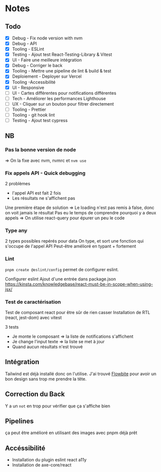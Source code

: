 # Notes

## Todo
- [x] Debug - Fix node version with nvm
- [x] Debug - API
- [x] Tooling - ESLint
- [x] Testing - Ajout test React-Testing-Library & Vitest
- [x] UI - Faire une meilleure intégration
- [x] Debug - Corriger le back
- [x] Tooling - Mettre une pipeline de lint & build & test
- [x] Deploiement - Deployer sur Vercel
- [x] Tooling -Accessibilité
- [x] UI - Responsive
- [ ] UI - Cartes différentes pour notifications différentes
- [ ] Tech - Améliorer les performances Lighthouse
- [ ] UX - Cliquer sur un bouton pour filtrer directement
- [ ] Tooling - Prettier
- [ ] Tooling - git hook lint
- [ ] Testing - Ajout test cypress

## NB

### Pas la bonne version de node
=> On la fixe avec nvm, nvmrc et `nvm use`

### Fix appels API - Quick debugging
2 problèmes
- l'appel API est fait 2 fois
- Les résultats ne s'affichent pas

Une première étape de solution => Le loading n'est pas remis à false, donc on voit jamais le résultat
Pas eu le temps de comprendre pourquoi y a deux appels => On utilise react-query pour épurer un peu le code

### Type any
2 types possibles repérés pour data
On type, et sort une fonction qui s'occupe de l'appel API
Peut-être amélioré en typant + fortement

### Lint 
`pnpm create @eslint/config` permet de configurer eslint.

Configurer eslint
Ajout d'une entrée dans package.json
https://kinsta.com/knowledgebase/react-must-be-in-scope-when-using-jsx/

### Test de caractérisation
Test de composant react pour être sûr de rien casser
Installation de RTL (react, jest-dom) avec vitest

3 tests 
- Je monte le composant => la liste de notifications s'affichent
- Je change l'input texte => la liste se met à jour
- Quand aucun résultats n'est trouvé 

## Intégration
Tailwind est déjà installé donc on l'utilise.
J'ai trouvé [Flowbite](https://flowbite.com/) pour avoir un bon design sans trop me prendre la tête.

## Correction du Back
Y a un `not` en trop pour vérifier que ça s'affiche bien

## Pipelines
ça peut être amélioré en utilisant des images avec pnpm déjà prêt

## Accéssibilité
- Installation du plugin eslint react a11y
- Installation de axe-core/react
